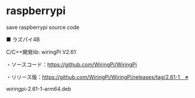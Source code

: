 # raspberrypi
save raspberrypi source code

■ ラズパイ4B

C/C++開発lib: wiringPi V2.61

・ソースコード：https://github.com/WiringPi/WiringPi

・リリース版：https://github.com/WiringPi/WiringPi/releases/tag/2.61-1　※

wiringpi-2.61-1-arm64.deb 

